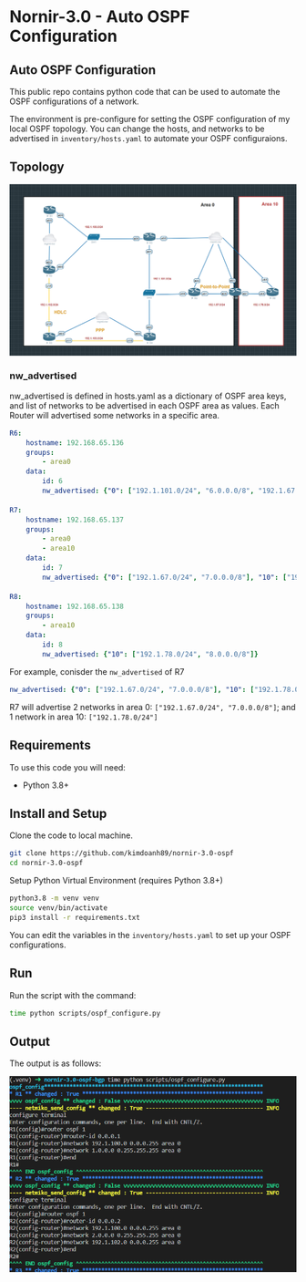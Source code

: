# Nornir-3.0 - Auto OSPF Configuration

## Auto OSPF Configuration
This public repo contains python code that can be used to automate the OSPF configurations of a network. 

The environment is pre-configure for setting the OSPF configuration of my local OSPF topology. You can change the hosts, and networks to be advertised in `inventory/hosts.yaml` to automate 
your OSPF configuraions.

## Topology 

![Alt text](images/00_topology.png)

### nw_advertised 
nw_advertised is defined in hosts.yaml as a dictionary of OSPF area keys,
and list of networks to be advertised in each OSPF area as values.
Each Router will advertised some networks in a specific area.

```yaml
R6:
    hostname: 192.168.65.136
    groups:
        - area0
    data:
        id: 6
        nw_advertised: {"0": ["192.1.101.0/24", "6.0.0.0/8", "192.1.67.0/24"]}

R7:
    hostname: 192.168.65.137
    groups:
        - area0
        - area10
    data:
        id: 7
        nw_advertised: {"0": ["192.1.67.0/24", "7.0.0.0/8"], "10": ["192.1.78.0/24"]}

R8:
    hostname: 192.168.65.138
    groups:
        - area10
    data:
        id: 8
        nw_advertised: {"10": ["192.1.78.0/24", "8.0.0.0/8"]}
```

For example, conisder the `nw_advertised` of R7
```yaml
nw_advertised: {"0": ["192.1.67.0/24", "7.0.0.0/8"], "10": ["192.1.78.0/24"]}
```
R7 will advertise 2 networks in area 0: `["192.1.67.0/24", "7.0.0.0/8"]`;
and 1 network in area 10: `["192.1.78.0/24"]`


## Requirements

To use this code you will need:

- Python 3.8+

## Install and Setup
Clone the code to local machine.
```bash
git clone https://github.com/kimdoanh89/nornir-3.0-ospf
cd nornir-3.0-ospf
```

Setup Python Virtual Environment (requires Python 3.8+)
```bash
python3.8 -m venv venv
source venv/bin/activate
pip3 install -r requirements.txt
```
You can edit the variables in the `inventory/hosts.yaml` to set up your OSPF configurations.

## Run

Run the script with the command:
```bash
time python scripts/ospf_configure.py
```

## Output

The output is as follows:

![Alt text](images/04_results.png)



